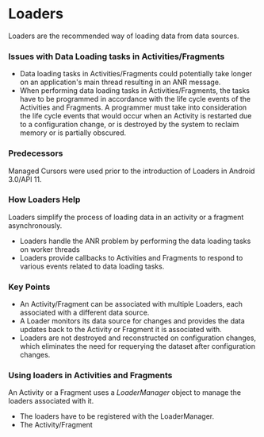 # Loaders

Loaders are the recommended way of loading data from data sources. 

### Issues with Data Loading tasks in Activities/Fragments 

* Data loading tasks in Activities/Fragments could potentially take longer on an application's main thread resulting in an ANR message.
* When performing data loading tasks in Activities/Fragments, the tasks have to be programmed in accordance with the life cycle events of the Activities and Fragments. 
	A programmer must take into consideration the life cycle events that would occur when an Activity is restarted due to a configuration change, or is destroyed by the system 
	to reclaim memory or is partially obscured.

### Predecessors

Managed Cursors were used prior to the introduction of Loaders in Android 3.0/API 11.

### How Loaders Help

Loaders simplify the process of loading data in an activity or a fragment asynchronously. 

* Loaders handle the ANR problem by performing the data loading tasks on worker threads
* Loaders provide callbacks to Activities and Fragments to respond to various events related to data loading tasks. 

### Key Points

* An Activity/Fragment can be associated with multiple Loaders, each associated with a different data source. 
* A Loader monitors its data source for changes and provides the data updates back to the Activity or Fragment it is associated with.
* Loaders are not destroyed and reconstructed on configuration changes, which eliminates the need for requerying the dataset after configuration changes.

### Using loaders in Activities and Fragments

An Activity or a Fragment uses a *LoaderManager* object to manage the loaders associated with it. 

* The loaders have to be registered with the LoaderManager.
* The Activity/Fragment 

